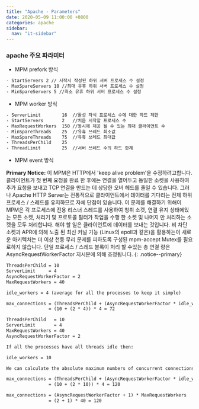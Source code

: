 ```yaml
---
title: "Apache - Parameters"
date: 2020-05-09 11:00:00 +0800
categories: apache
sidebar:
  nav: "it-sidebar"
---
```


### apache 주요 파라미터

- MPM prefork 방식

```xml 
- StartServers 2 // 시작시 작성된 하위 서버 프로세스 수 설정 
- MaxSpareServers 10 //최대 유휴 하위 서버 프로세스 수 설정 
- MinSpareServers 5 //최소 유휴 하위 서버 프로세스 수 설정 
```

- MPM worker 방식

```xml 
- ServerLimit        16  //활성 자식 프로세스 수에 대한 하드 제한 
- StartServers       2   //처음 시작할 프로세스 수
- MaxRequestWorkers  150 //동시에 제공 될 수 있는 최대 클라이언트 수 
- MinSpareThreads    25  //유휴 쓰레드 최소값
- MaxSpareThreads    75  //유휴 쓰레드 최대값 
- ThreadsPerChild    25  
- ThreadLimit        25  //서버 쓰레드 수의 하드 한계 
```

- MPM event 방식

**Primary Notice:** 
이 MPM은 HTTP에서 'keep alive problem'을 수정하려고합니다. 클라이언트가 첫 번째 요청을 완료 한 후에는 연결을 열어두고 동일한 소켓을 사용하여 추가 요청을 보내고 TCP 연결을 만드는 데 상당한 오버 헤드를 줄일 수 있습니다. 그러나 Apache HTTP Server는 전통적으로 클라이언트에서 데이터를 기다리는 전체 하위 프로세스 / 스레드를 유지하므로 자체 단점이 있습니다. 이 문제를 해결하기 위해이 MPM은 각 프로세스에 전용 리스너 스레드를 사용하여 청취 소켓, 연결 유지 상태에있는 모든 소켓, 처리기 및 프로토콜 필터가 작업을 수행 한 소켓 및 나머지 만 처리하는 소켓을 모두 처리합니다. 해야 할 일은 클라이언트에 데이터를 보내는 것입니다.
비 차단 소켓과 APR에 의해 노출 된 최신 커널 기능 (Linux의 epoll과 같은)을 활용하는이 새로운 아키텍처는 더 이상 천둥 무리 문제를 피하도록 구성된 mpm-accept Mutex를 필요로하지 않습니다.
단일 프로세스 / 스레드 블록이 처리 할 수있는 총 연결 량은 AsyncRequestWorkerFactor 지시문에 의해 조정됩니다.
{: .notice--primary}

```xml 
ThreadsPerChild = 10
ServerLimit     = 4
AsyncRequestWorkerFactor = 2
MaxRequestWorkers = 40

idle_workers = 4 (average for all the processes to keep it simple)

max_connections = (ThreadsPerChild + (AsyncRequestWorkerFactor * idle_workers)) * ServerLimit
                = (10 + (2 * 4)) * 4 = 72
```

```xml 
ThreadsPerChild   = 10
ServerLimit       = 4
MaxRequestWorkers = 40
AsyncRequestWorkerFactor = 2

If all the processes have all threads idle then:

idle_workers = 10

We can calculate the absolute maximum numbers of concurrent connections in two ways:

max_connections = (ThreadsPerChild + (AsyncRequestWorkerFactor * idle_workers)) * ServerLimit
                = (10 + (2 * 10)) * 4 = 120

max_connections = (AsyncRequestWorkerFactor + 1) * MaxRequestWorkers
                = (2 + 1) * 40 = 120
```